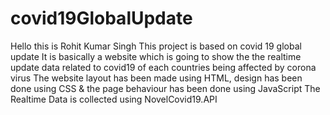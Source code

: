 # covid19GlobalUpdate
Hello this is Rohit Kumar Singh
This project is based on covid 19 global update
It is  basically a website which is going to show the the realtime update data related to covid19 of each countries being affected by corona virus
The website layout has been made using HTML, design has been done using CSS & the page behaviour has been done using JavaScript
The Realtime Data is collected using NovelCovid19.API


